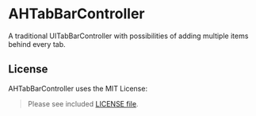 AHTabBarController
==================

 A traditional UITabBarController with possibilities of adding multiple items behind every tab.


License
--------
AHTabBarController uses the MIT License:

> Please see included [LICENSE file](https://raw.githubusercontent.com/ArthurDevNL/AHTabBarController/master/LICENSE.md).
